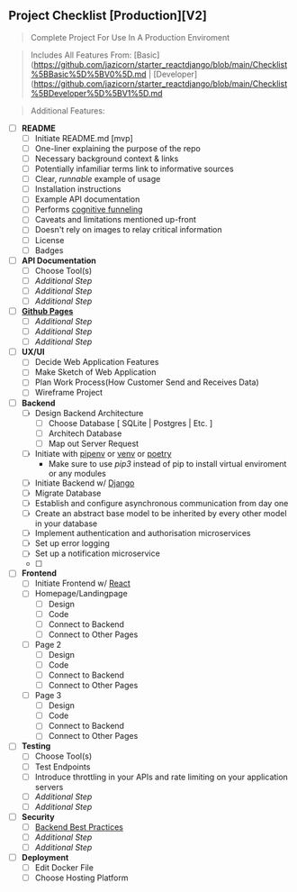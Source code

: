 Project Checklist [Production][V2]
---
> Complete Project For Use In A Production Enviroment

> Includes All Features From: [Basic](https://github.com/jazicorn/starter_reactdjango/blob/main/Checklist%5BBasic%5D%5BV0%5D.md | [Developer](https://github.com/jazicorn/starter_reactdjango/blob/main/Checklist%5BDeveloper%5D%5BV1%5D.md

> Additional Features: 


- [ ] **README**
  - [ ] Initiate README.md [mvp]
  - [ ] One-liner explaining the purpose of the repo
  - [ ] Necessary background context & links
  - [ ] Potentially infamiliar terms link to informative sources
  - [ ] Clear, *runnable* example of usage
  - [ ] Installation instructions
  - [ ] Example API documentation
  - [ ] Performs [cognitive funneling](https://github.com/noffle/art-of-readme#cognitive-funneling)
  - [ ] Caveats and limitations mentioned up-front
  - [ ] Doesn't rely on images to relay critical information
  - [ ] License
  - [ ] Badges
- [ ] **API Documentation**
  - [ ] Choose Tool(s)
  - [ ] *Additional Step* 
  - [ ] *Additional Step*
  - [ ] *Additional Step*
- [ ] **[Github Pages](https://pages.github.com/)**
  - [ ] *Additional Step* 
  - [ ] *Additional Step*
  - [ ] *Additional Step*
- [ ] **UX/UI**
  - [ ] Decide Web Application Features
  - [ ] Make Sketch of Web Application
  - [ ] Plan Work Process(How Customer Send and Receives Data)
  - [ ] Wireframe Project
- [ ] **Backend**
  - [ ] Design Backend Architecture
    - [ ] Choose Database [ SQLite | Postgres | Etc. ]
    - [ ] Architech Database
    - [ ] Map out Server Request
  - [ ] Initiate with [pipenv](https://pypi.org/project/pipenv/) or [venv](https://docs.python.org/3/library/venv.html) or [poetry](https://python-poetry.org/)
      - Make sure to use *pip3* instead of pip to install virtual enviroment or any modules
  - [ ] Initiate Backend w/ [Django](https://docs.djangoproject.com/en/3.1/intro/tutorial01/)
  - [ ] Migrate Database
  - [ ] Establish and configure asynchronous communication from day one
  - [ ] Create an abstract base model to be inherited by every other model in your database
  - [ ] Implement authentication and authorisation microservices
  - [ ] Set up error logging
  - [ ] Set up a notification microservice
  - [ ] 
- [ ] **Frontend** 
  - [ ] Initiate Frontend w/ [React](https://reactjs.org/docs/create-a-new-react-app.html)
  - [ ] Homepage/Landingpage
    - [ ] Design
    - [ ] Code
    - [ ] Connect to Backend
    - [ ] Connect to Other Pages
  - [ ] Page 2
    - [ ] Design
    - [ ] Code
    - [ ] Connect to Backend
    - [ ] Connect to Other Pages
  - [ ] Page 3
    - [ ] Design
    - [ ] Code
    - [ ] Connect to Backend
    - [ ] Connect to Other Pages
- [ ] **Testing**
  - [ ] Choose Tool(s)
  - [ ] Test Endpoints 
  - [ ] Introduce throttling in your APIs and rate limiting on your application servers 
  - [ ] *Additional Step*
  - [ ] *Additional Step*
- [ ] **Security**
  - [ ] [Backend Best Practices](https://github.com/futurice/backend-best-practices)
  - [ ] *Additional Step*
  - [ ] *Additional Step*
- [ ] **Deployment**
  - [ ] Edit Docker File
  - [ ] Choose Hosting Platform
